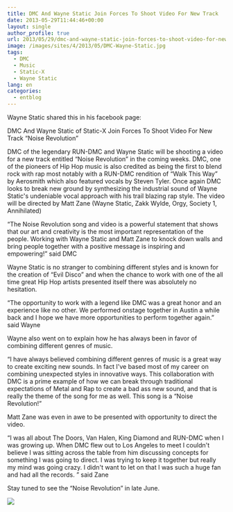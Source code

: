 ```yaml
---
title: DMC And Wayne Static Join Forces To Shoot Video For New Track
date: 2013-05-29T11:44:46+00:00
layout: single
author_profile: true
url: 2013/05/29/dmc-and-wayne-static-join-forces-to-shoot-video-for-new-track/
image: /images/sites/4/2013/05/DMC-Wayne-Static.jpg
tags:
  - DMC
  - Music
  - Static-X
  - Wayne Static
lang: en
categories: 
  - entblog
---
```

Wayne Static shared this in his facebook page:

DMC And Wayne Static of Static-X Join Forces To Shoot Video For New Track “Noise Revolution”

DMC of the legendary RUN-DMC and Wayne Static will be shooting a video for a new track entitled “Noise Revolution” in the coming weeks. DMC, one of the pioneers of Hip Hop music is also credited as being the first to blend rock with rap most notably with a RUN-DMC rendition of “Walk This Way” by Aerosmith which also featured vocals by Steven Tyler. Once again DMC looks to break new ground by synthesizing the industrial sound of Wayne Static's undeniable vocal approach with his trail blazing rap style. The video will be directed by Matt Zane (Wayne Static, Zakk Wylde, Orgy, Society 1, Annihilated)

“The Noise Revolution song and video is a powerful statement that shows that our art and creativity is the most important representation of the people. Working with Wayne Static and Matt Zane to knock down walls and bring people together with a positive message is inspiring and empowering!” said DMC

Wayne Static is no stranger to combining different styles and is known for the creation of “Evil Disco” and when the chance to work with one of the all time great Hip Hop artists presented itself there was absolutely no hesitation.

“The opportunity to work with a legend like DMC was a great honor and an experience like no other. We performed onstage together in Austin a while back and I hope we have more opportunities to perform together again.” said Wayne

Wayne also went on to explain how he has always been in favor of combining different genres of music.

“I have always believed combining different genres of music is a great way to create exciting new sounds. In fact I've based most of my career on combining unexpected styles in innovative ways. This collaboration with DMC is a prime example of how we can break through traditional expectations of Metal and Rap to create a bad ass new sound, and that is really the theme of the song for me as well. This song is a “Noise Revolution!”

Matt Zane was even in awe to be presented with opportunity to direct the video.

“I was all about The Doors, Van Halen, King Diamond and RUN-DMC when I was growing up. When DMC flew out to Los Angeles to meet I couldn't believe I was sitting across the table from him discussing concepts for something I was going to direct. I was trying to keep it together but really my mind was going crazy. I didn't want to let on that I was such a huge fan and had all the records. ” said Zane

Stay tuned to see the “Noise Revolution” in late June.

![](/images/2013/05/DMC-Wayne-Static.jpg)